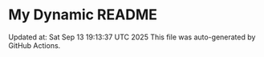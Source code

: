 # My Dynamic README
Updated at: Sat Sep 13 19:13:37 UTC 2025
This file was auto-generated by GitHub Actions.
